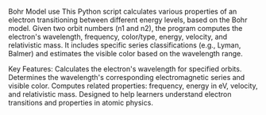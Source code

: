 Bohr Model use
This Python script calculates various properties of an electron transitioning between different energy levels, based on the Bohr model. Given two orbit numbers (n1 and n2), the program computes the electron's wavelength, frequency, color/type, energy, velocity, and relativistic mass. It includes specific series classifications (e.g., Lyman, Balmer) and estimates the visible color based on the wavelength range.

Key Features:
Calculates the electron's wavelength for specified orbits.
Determines the wavelength's corresponding electromagnetic series and visible color.
Computes related properties: frequency, energy in eV, velocity, and relativistic mass.
Designed to help learners understand electron transitions and properties in atomic physics.
